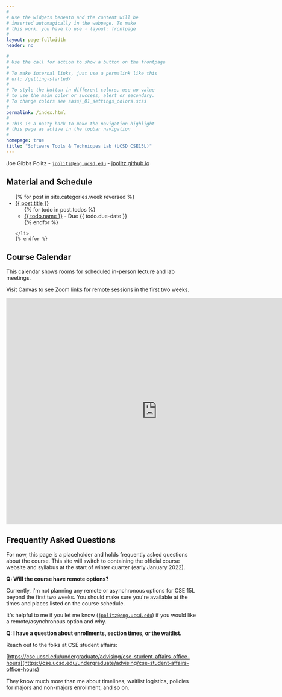 ```yaml
---
#
# Use the widgets beneath and the content will be
# inserted automagically in the webpage. To make
# this work, you have to use › layout: frontpage
#
layout: page-fullwidth
header: no

#
# Use the call for action to show a button on the frontpage
#
# To make internal links, just use a permalink like this
# url: /getting-started/
#
# To style the button in different colors, use no value
# to use the main color or success, alert or secondary.
# To change colors see sass/_01_settings_colors.scss
#
permalink: /index.html
#
# This is a nasty hack to make the navigation highlight
# this page as active in the topbar navigation
#
homepage: true
title: "Software Tools & Techniques Lab (UCSD CSE15L)"
---
```


Joe Gibbs Politz - <code>jpolitz@eng.ucsd.edu</code> -  [jpolitz.github.io](https://jpolitz.github.io)

## Material and Schedule

<ul class="material">
    {% for post in site.categories.week reversed %}
    <li class="{% if post.current %}current{% endif %}">
    <a href="{{ site.url }}{{ site.baseurl }}{{ post.url }}">{{ post.title }}</a>
    <ul>
      {% for todo in post.todos %}
      <li><a href="{{ todo.url }}">{{ todo.name }}</a> - Due {{ todo.due-date }}</li>
      {% endfor %}
    </ul>
    
    </li>
    {% endfor %}
</ul>

## Course Calendar

This calendar shows rooms for scheduled in-person lecture and lab meetings.

Visit Canvas to see Zoom links for remote sessions in the first two weeks.

<iframe src="https://calendar.google.com/calendar/embed?src=c_qr732udb46jbievpbp102ekjmc%40group.calendar.google.com&ctz=America%2FLos_Angeles&mode=WEEK" style="border: 0" width="800" height="600" frameborder="0" scrolling="no"></iframe>

## Frequently Asked Questions

For now, this page is a placeholder and holds frequently asked questions about
the course. This site will switch to containing the official course website and
syllabus at the start of winter quarter (early January 2022).


**Q: Will the course have remote options?**

Currently, I'm not planning any remote or asynchronous options for CSE 15L
beyond the first two weeks.  You should make sure you're available at the times
and places listed on the course schedule.

It's helpful to me if you let me know (<code>jpolitz@eng.ucsd.edu</code>) if
you would like a remote/asynchronous option and why.

**Q: I have a question about enrollments, section times, or the waitlist.**

Reach out to the folks at CSE student affairs:

[https://cse.ucsd.edu/undergraduate/advising/cse-student-affairs-office-hours](https://cse.ucsd.edu/undergraduate/advising/cse-student-affairs-office-hours)

They know much more than me about timelines, waitlist logistics, policies for
majors and non-majors enrollment, and so on.

